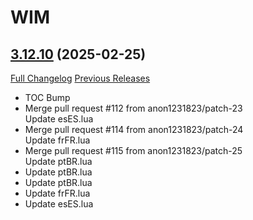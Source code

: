 # WIM

## [3.12.10](https://github.com/Legacy-of-Sylvanaar/wow-instant-messenger/tree/3.12.10) (2025-02-25)
[Full Changelog](https://github.com/Legacy-of-Sylvanaar/wow-instant-messenger/compare/3.12.9...3.12.10) [Previous Releases](https://github.com/Legacy-of-Sylvanaar/wow-instant-messenger/releases)

- TOC Bump  
- Merge pull request #112 from anon1231823/patch-23  
    Update esES.lua  
- Merge pull request #114 from anon1231823/patch-24  
    Update frFR.lua  
- Merge pull request #115 from anon1231823/patch-25  
    Update ptBR.lua  
- Update ptBR.lua  
- Update ptBR.lua  
- Update frFR.lua  
- Update esES.lua  